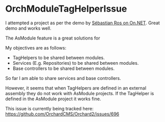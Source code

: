 # OrchModuleTagHelperIssue

I attempted a project as per the demo by [Sébastian Ros on On.NET](https://channel9.msdn.com/Shows/On-NET/Sbastien-Ros-Modular-ASPNET-apps). Great demo and works well.

The AsModule feature is a great solutions for 

My objectives are as follows:

- TagHelpers to be shared between modules.
- Services (E.g. Repositories) to be shared between modules.
- Base controllers to be shared between modules.

So far I am able to share services and base controllers.

However, it seems that when TagHelpers are defined in an external assembly they do not work with AsModule projects. If the TagHelper is defined in the AsModule project it works fine.

This issue is currently being tracked here: https://github.com/OrchardCMS/Orchard2/issues/696
